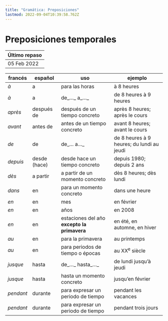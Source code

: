 ```yaml
---
title: "Gramática: Preposiciones"
lastmod: 2022-09-04T10:39:58.762Z
---
```


# Preposiciones temporales

| Último repaso |
| ------------- |
|  05 Feb 2022  |

| francés                                 | español                      | uso                                			| ejemplo                |
| --------------------------------------- | ---------------------------- | ---------------------------------------------| ---------------------- |
| _à_                                     | a                            | para las horas                     			| à 8 heures             					|
| _à_                                     | a                            | de_…_ a_…_                        			 | de 8 heures à 9 heures 					|
| _après_                                 | después de                   | después de un tiempo concreto    			 | après 8 heures; après le cours         		|
| _avant_                                 | antes de                     | antes de un tiempo concreto       			 | avant 8 heures; avant le cours         		 |
| _de_                                    | de                           | de_… a…_                           			| de 8 heures à 9 heures; du lundi au jeudi   |
| _depuis_                                | desde (hace)                 | desde hace un tiempo concreto      			| depuis 1980; depuis 2 ans            		 |
| _dès_                                   | a partir                     | a partir de un momento concreto    			| dès 8 heures; dès lundi					|
| _dans_                                  | en                           | para un momento concreto           			| dans une heure         					|
| _en_                                    | en                           | mes                                			| en février             					|
| _en_                                    | en                           | años                               			| en 2008                					|
| _en_                                    | en                           | estaciones del año **excepto la primavera** 	| en été, en automne, en hiver 				|
| _au_                                    | en                           | para la primavera            	  			| au printemps           					|
| _au_                                    | en                           | para periodos de tiempo o épocas   			| au XX<sup>e</sup> siècle     				|
| _jusque_                                | hasta                        | de_…_ hasta_…_                     			| de lundi jusqu’à jeudi 					|
| _jusque_                                | hasta                        | hasta un momento concreto               		| jusqu’en février             				|
| _pendant_                               | durante                      | para expresar un periodo de tiempo 			| pendant les vacances   					|
| _pendant_                               | durante                      | para expresar un periodo de tiempo 			| pendant trois jours                     |

## 
